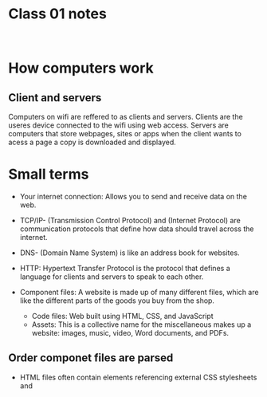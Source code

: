 # Class 01 notes

<br>

# How computers work

## Client and servers

Computers on wifi are reffered to as clients and servers. Clients are the useres device connected to the wifi using web access. Servers are computers that store webpages, sites or apps when the client wants to acess a page a copy is downloaded and displayed.

# Small terms

+ Your internet connection: Allows you to send and receive data on the web. 

+ TCP/IP- (Transmission Control Protocol) and (Internet Protocol) are communication protocols that define how data should travel across the internet. 

+ DNS- (Domain Name System) is like an address book for websites.

+ HTTP: Hypertext Transfer Protocol is the protocol that defines a language for clients and servers to speak to each other. 

+ Component files: A website is made up of many different files, which are like the different parts of the goods you buy from the shop. 
    + Code files: Web built using HTML, CSS, and JavaScript
    + Assets: This is a collective name for the miscellaneous makes up a website: images, music, video, Word documents, and PDFs.

## Order componet files are parsed

+ HTML files often contain <link> elements referencing external CSS stylesheets and <script> elements referencing external JavaScript scripts.

+ The browser parses the HTML file first recognizing any <link>-element references to external CSS stylesheets and any <script>-element references to scripts

+ As the browser parses the HTML it also requests back to the server for any CSS files it has found from <link> elements, and any JavaScript files it has found from <script> elements, and from those, then parses the CSS and JavaScript.

+ The browser generates an in-memory DOM tree from the parsed HTML, generates an **in-memory** CSSOM structure from the parsed CSS, and compiles and executes the parsed JavaScript

+ The browser builds the DOM tree and applies the styles from the CSSOM tree and executes the JavaScript displaying the desired screen.

## Dns explained 

+ IP adress (63.245.215.20)  represents a unique location on the web but its hard to remember so they created domain name servers

## What is JavaScript?

+ JavaScript is a powerful programming language that can add interactivity to a website. with java you are able to create games, animated 2D and 3D graphics, comprehensive database-driven apps, etc.


## Variables

+ Variables are containers that store values. You start by declaring a variable with the let keyword, followed by the assigned name:

"let myVariable;"

+ The semicolon at the end of a line indicates where a statement ends. After declaring a variable, you can give it a value. Also, you can do both these operations on the same line:

let myVariable = "Bob";

myVariable = "Bob";

+ Retrieve the value by calling the variable name:

myVariable;

+ After assigning a value to a variable, you can change it later in the code:

let myVariable = "Bob";
myVariable = "Steve";

+ String	This is a sequence of text known as a string. To signify that the value is a string, enclose it in single or double quote marks.	

let myVariable = 'Bob'; or
let myVariable = "Bob";

+ Number  This is a number. Numbers don't have quotes around them.	

let myVariable = 10;

+ Boolean	This is a True/False value. The words true and false are special keywords that don't need quote marks.	

let myVariable = true;

Array	This is a structure that allows you to store multiple values in a single reference.	

let myVariable = [1,'Bob','Steve',10];
Refer to each member of the array like this:
myVariable[0], myVariable[1], etc.

+ Object	This can be anything. Everything in JavaScript is an object and can be stored in a variable. Keep this in mind as you learn.	

let myVariable = document.querySelector('h1');
All of the above examples too.

## Comments

+ The browser ignores text marked as comments. You can write comments in JavaScript and CSS aswell:

/*
Everything in between is a comment.
*/

If your comment contains no line breaks you can apply two slashes like this:

// This is a comment

## Operators

+ An operator is a mathematical symbol that produces a result based on two values (or variables).

    + Addition	Add two numbers together or combine two strings.
        "+"
    	6 + 9;
'Hello ' + 'world!';

Subtraction, Multiplication, Division	
 These do what you'd expect them to do in basic math.
 	-, *, /	

    9 - 3;
    // multiply in JS is an asterisk
    8 * 2; 
    9 / 3;

    Strict equality	This performs a test to see if two values are equal. It returns a true/false (Boolean) result.	    
        ===	
        let myVariable = 3;
myVariable === 4;

Not, Does-not-equal

Turns a true statement or value into false. The negation operator tests whether two values are not equal.

!, !==

let myVariable = 3;
!(myVariable === 3);

Here we are testing "is myVariable NOT equal to 3". This returns false because myVariable is 3.

## Conditionals

Conditionals are code structures used to test if an expression returns true or not using if else statements.

"let iceCream = "chocolate";
if (iceCream === "chocolate") {
  alert("Yay, I love chocolate ice cream!");
} else {
  alert("Awwww, but chocolate is my favorite…");
}"

## Functions

+ Functions are a way of packaging functionality that you wish to reuse. This is a good alternative to repeatedly writing the same code.

let myVariable = document.querySelector("h1");
Copy to Clipboard
alert("hello!");

 + math example

 function multiply(num1, num2) {
  let result = num1 * num2;
  return result;
}

+ test your self

multiply(4, 7);
multiply(20, 20);
multiply(0.5, 3);

# Java script

Compose a short poem describing how HTTP sends data between computers. 

+ If DNS can find the location, https sends a the location, When a message is received the code your computer can deceive- oogway kd
 
Describe how HTML, CSS, and JS files are “parsed” in the browser.

+ The HTML files contain link elements that reference external css sheets and external javascript scripts the website first searches for these links and then starts with the CSS applied to the additions to the page. After the CSS has been added it goes to add the javascript files to the page finally rendering your desired content.

How can you find images to add to a Website?

+ You can find images to add via google chrome and then save them to your pc

How do you create a String vs a Number in JavaScript?

+ So a string is described as a variable enclosed in single or double quotation marks, and a number doesn't have to be enclosed in these marks.

What is a Variable and why are they important in JavaScript?

+ A variable is a container that stores a value using the let function, this is important because when we use the let function we can store a value in the variable and recall it instead of retyping the same code over and over

# HTML

What is an HTML attribute?

+ An HTML attribute is like extra information that isn't displayed in the content you can add the class  attribute to target the element with some style

Describe the Anatomy of an HTML element.

+ A HTML element anatomy consists of the content wrapped in opening and closing tags

What is the Difference between "article" and "section" element tags?

+ Sections and articles are the same however sections reference the main content and article can be used to provide information that is not directly connected to the main

What Elements does a “typical” website include?

+ A typical website includes a: main, article, section, aside information, your Nav, and the footer.

How does metadata influence Search Engine Optimization?

+ The metadata influences the languages or the characters when the page has been full rendered. Mostly allowing you to change the lang used in your browser.

How is the "meta" HTML tag used when specifying metadata?

+ The meta HTML tag is used by starting with the opening tag <meta> and adding the charset (or language render)  =”utf-8(the languages allowed to be rendered)”/>

# Miscellaneous 

What is the first step to designing a Website?

+ The first step to designing a web page is to decide what it is that I want from this creation.

What is the most important question to answer when designing a Website?

+ What is the purpose of this web page and how can it help me reach my goals?

# Semantics

Why should you use an "h1" element over an "span" element to display a top-level heading?

+ The "h1" element is recognized to be the very head or top and the "span" can be used the same however it doesn't have the same value as using the correct "head" element.

What are the benefits of using semantic tags in our HTML?

+ The benefit of using these semantic tags is that we can come to understand the reason or meaning of the codes we used.
What is javascript

Describe 2 things that require JavaScript in the Browser.

+ The buttons we click on to go to other pages are an example of javascript, also sites that have the option to enter information java s can run expected outputs to your rendered information like chat boxes.

How can you add JavaScript to an HTML document?

+ We can add javascript to the document the same way we do for our CSS style sheets we just use the link attribute for rendering the styles information.


